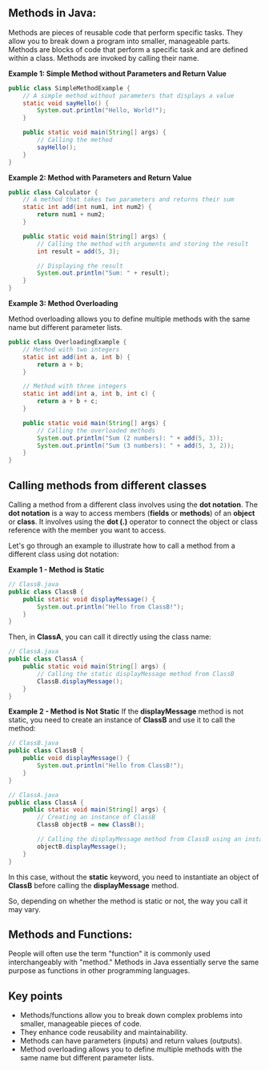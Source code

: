 ## Methods in Java:
Methods are pieces of reusable code that perform specific tasks. They allow you to break down a program into smaller, manageable parts. Methods are blocks of code that perform a specific task and are defined within a class. Methods are invoked by calling their name.

**Example 1: Simple Method without Parameters and Return Value**
```java
public class SimpleMethodExample {
    // A simple method without parameters that displays a value
    static void sayHello() {
        System.out.println("Hello, World!");
    }

    public static void main(String[] args) {
        // Calling the method
        sayHello();
    }
}
```

**Example 2: Method with Parameters and Return Value**
```java
public class Calculator {
    // A method that takes two parameters and returns their sum
    static int add(int num1, int num2) {
        return num1 + num2;
    }

    public static void main(String[] args) {
        // Calling the method with arguments and storing the result
        int result = add(5, 3);

        // Displaying the result
        System.out.println("Sum: " + result);
    }
}
```

**Example 3: Method Overloading**

Method overloading allows you to define multiple methods with the same name but different parameter lists.
```java
public class OverloadingExample {
    // Method with two integers
    static int add(int a, int b) {
        return a + b;
    }

    // Method with three integers
    static int add(int a, int b, int c) {
        return a + b + c;
    }

    public static void main(String[] args) {
        // Calling the overloaded methods
        System.out.println("Sum (2 numbers): " + add(5, 3));
        System.out.println("Sum (3 numbers): " + add(5, 3, 2));
    }
}
```

## Calling methods from different classes
Calling a method from a different class involves using the **dot notation**. The **dot notation** is a way to access members (**fields** or **methods**) of an **object** or **class**. It involves using the **dot (.)** operator to connect the object or class reference with the member you want to access.

Let's go through an example to illustrate how to call a method from a different class using dot notation:

**Example 1 - Method is Static**
```java
// ClassB.java
public class ClassB {
    public static void displayMessage() {
        System.out.println("Hello from ClassB!");
    }
}

```
Then, in **ClassA**, you can call it directly using the class name:
```java
// ClassA.java
public class ClassA {
    public static void main(String[] args) {
        // Calling the static displayMessage method from ClassB
        ClassB.displayMessage();
    }
}
```

**Example 2 - Method is Not Static**
If the **displayMessage** method is not static, you need to create an instance of **ClassB** and use it to call the method:
```java
// ClassB.java
public class ClassB {
    public void displayMessage() {
        System.out.println("Hello from ClassB!");
    }
}
```
```java
// ClassA.java
public class ClassA {
    public static void main(String[] args) {
        // Creating an instance of ClassB
        ClassB objectB = new ClassB();

        // Calling the displayMessage method from ClassB using an instance
        objectB.displayMessage();
    }
}
```
In this case, without the **static** keyword, you need to instantiate an object of **ClassB** before calling the **displayMessage** method.

So, depending on whether the method is static or not, the way you call it may vary.

## Methods and Functions:
People will often use the term "function" it is commonly used interchangeably with "method." Methods in Java essentially serve the same purpose as functions in other programming languages.

## Key points
- Methods/functions allow you to break down complex problems into smaller, manageable pieces of code.
- They enhance code reusability and maintainability.
- Methods can have parameters (inputs) and return values (outputs).
- Method overloading allows you to define multiple methods with the same name but different parameter lists.